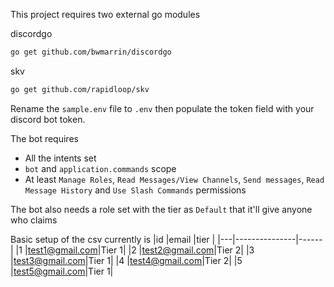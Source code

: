 This project requires two external go modules

discordgo
```sh
go get github.com/bwmarrin/discordgo
```

skv
```sh
go get github.com/rapidloop/skv
```

Rename the `sample.env` file to `.env` then populate the token field with your discord bot token.

The bot requires
- All the intents set
- `bot` and `application.commands` scope
- At least `Manage Roles`,  `Read Messages/View Channels`, `Send messages`, `Read Message History` and `Use Slash Commands` permissions

The bot also needs a role set with the tier as `Default` that it'll give anyone who claims

Basic setup of the csv currently is
|id |email          |tier  |
|---|---------------|------|
|1  |test1@gmail.com|Tier 1|
|2  |test2@gmail.com|Tier 2|
|3  |test3@gmail.com|Tier 1|
|4  |test4@gmail.com|Tier 2|
|5  |test5@gmail.com|Tier 1|
